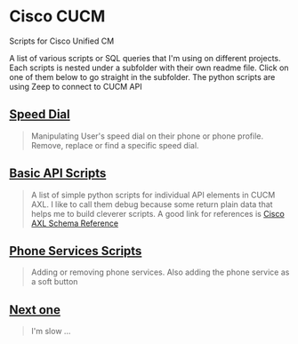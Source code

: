 # Cisco CUCM
Scripts for Cisco Unified CM

A list of various scripts or SQL queries that I'm using on different projects. Each scripts is nested under a subfolder with their own readme file.
Click on one of them below to go straight in the subfolder.
The python scripts are using Zeep to connect to CUCM API

## [Speed Dial](Speed_Dial)
>Manipulating User's speed dial on their phone or phone profile. Remove, replace or find a specific speed dial.

## [Basic API Scripts](Basic)
>A list of simple python scripts for individual API elements in CUCM AXL. I like to call them debug because some return plain data that helps me to build cleverer scripts. A good link for references is [Cisco  AXL Schema Reference](https://developer.cisco.com/docs/axl-schema-reference/)

## [Phone Services Scripts](Phone_Services)
>Adding or removing phone services. Also adding the phone service as a soft button

## [Next one](https://github.com/lpdescamps)
>I'm slow ...
